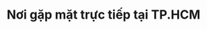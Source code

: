 ---
share: true
title: Nơi gặp mặt trực tiếp tại TP.HCM
alias: Nơi gặp mặt trực tiếp tại TP.HCM
created: 2023-05-26T14:51
updated: 2024-09-26T12:54
---